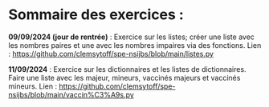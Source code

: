# Sommaire des exercices :

**09/09/2024 (jour de rentrée)** : Exercice sur les listes; créer une liste avec les nombres paires et une avec les nombres impaires via des fonctions.
Lien : https://github.com/clemsytoff/spe-nsijbs/blob/main/listes.py

**11/09/2024** : Exercice sur les dictionnaires et les listes de dictionnaires. Faire une liste avec les majeur, mineurs, vaccinés majeurs et vaccinés mineurs.
Lien : https://github.com/clemsytoff/spe-nsijbs/blob/main/vaccin%C3%A9s.py
